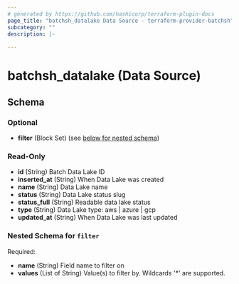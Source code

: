 ```yaml
---
# generated by https://github.com/hashicorp/terraform-plugin-docs
page_title: "batchsh_datalake Data Source - terraform-provider-batchsh"
subcategory: ""
description: |-
  
---
```


# batchsh_datalake (Data Source)





<!-- schema generated by tfplugindocs -->
## Schema

### Optional

- **filter** (Block Set) (see [below for nested schema](#nestedblock--filter))

### Read-Only

- **id** (String) Batch Data Lake ID
- **inserted_at** (String) When Data Lake was created
- **name** (String) Data Lake name
- **status** (String) Data Lake status slug
- **status_full** (String) Readable data lake status
- **type** (String) Data Lake type: aws | azure | gcp
- **updated_at** (String) When Data Lake was last updated

<a id="nestedblock--filter"></a>
### Nested Schema for `filter`

Required:

- **name** (String) Field name to filter on
- **values** (List of String) Value(s) to filter by. Wildcards '*' are supported.


